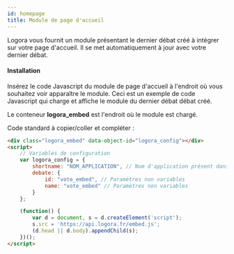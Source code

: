 ```yaml
---
id: homepage
title: Module de page d'accueil
---
```


Logora vous fournit un module présentant le dernier débat créé à intégrer sur votre page d'accueil. Il se met automatiquement à jour avec votre dernier débat.

#### Installation

Insérez le code Javascript du module de page d'accueil à l'endroit où vous souhaitez voir apparaître le module. Ceci est un exemple de code Javascript qui charge et affiche le module du dernier débat débat créé.


Le conteneur **logora_embed** est l'endroit où le module est chargé.

Code standard à copier/coller et compléter :

```html
<div class="logora_embed" data-object-id="logora_config"></div>
<script>
    // Variables de configuration
    var logora_config = {
        shortname: "NOM_APPLICATION", // Nom d'application présent dans votre espace d'administration
        debate: {
            id: "vote_embed", // Paramètres non variables
            name: "vote_embed" // Paramètres non variables
        }
    };

    (function() {
        var d = document, s = d.createElement('script');
        s.src = 'https://api.logora.fr/embed.js';
        (d.head || d.body).appendChild(s);
    })();
</script>
```

